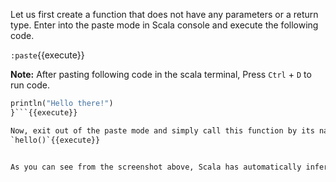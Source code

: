 Let us first create a function that does not have any parameters or a return type. Enter into the paste mode in Scala console and execute the following code.

`:paste`{{execute}}

**Note:** After pasting following code in the scala terminal, Press  `Ctrl` + `D` to run code.

```def hello = {
println("Hello there!")
}```{{execute}}

Now, exit out of the paste mode and simply call this function by its name.
`hello()`{{execute}}


As you can see from the screenshot above, Scala has automatically inferred the return type as unit which means no return type. Unit is similar to that of Void in Java.
